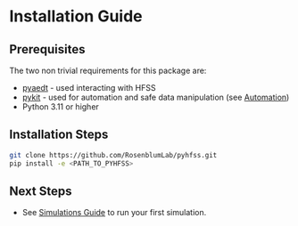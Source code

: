 # Installation Guide

## Prerequisites
The two non trivial requirements for this package are:

- [pyaedt](https://github.com/ansys/pyaedt) - used interacting with HFSS
- [pykit](https://github.com/HutoriHunzu/pykit.git) - used for automation and safe data manipulation (see [Automation](automation.md))
- Python 3.11 or higher

## Installation Steps

```bash
git clone https://github.com/RosenblumLab/pyhfss.git
pip install -e <PATH_TO_PYHFSS>
```

## Next Steps

- See [Simulations Guide](simulations.md) to run your first simulation.

